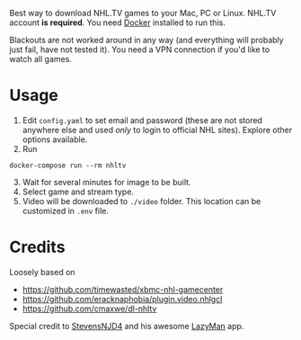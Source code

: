 Best way to download NHL.TV games to your Mac, PC or Linux. NHL.TV account **is required**.
You need [Docker](https://www.docker.com/community-edition#/download) installed to run this.

Blackouts are not worked around in any way (and everything will probably just fail, have not tested it). You need a VPN connection if you'd like to watch all games.

# Usage

1. Edit `config.yaml` to set email and password (these are not stored anywhere else and used _only_ to login to official NHL sites). Explore other options available.
2. Run


```
docker-compose run --rm nhltv
```

3. Wait for several minutes for image to be built.
4. Select game and stream type.
5. Video will be downloaded to `./video` folder. This location can be customized in `.env` file.

# Credits

Loosely based on

* https://github.com/timewasted/xbmc-nhl-gamecenter
* https://github.com/eracknaphobia/plugin.video.nhlgcl
* https://github.com/cmaxwe/dl-nhltv

Special credit to [StevensNJD4](https://github.com/StevensNJD4) and his awesome [LazyMan](https://github.com/StevensNJD4/LazyMan) app.
